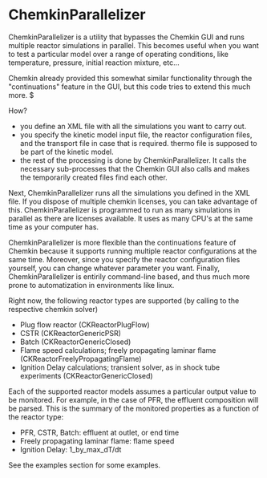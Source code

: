 ChemkinParallelizer
===================

ChemkinParallelizer is a utility that bypasses the Chemkin GUI and runs multiple reactor simulations in parallel. 
This becomes useful when you want to test a particular model over a range of operating conditions, like temperature,
pressure, initial reaction mixture, etc... 

Chemkin already provided this somewhat similar functionality through the "continuations" feature in the GUI, but this code tries to extend this much more. $

How?
- you define an XML file with all the simulations you want to carry out. 
- you specify the kinetic model input file, the reactor configuration files, and the transport file in case that is required. thermo file is supposed to be part of the kinetic model.
- the rest of the processing is done by ChemkinParallelizer. It calls the necessary sub-processes that the Chemkin GUI also calls and makes the temporarily created files find each other.

Next, ChemkinParallelizer runs all the simulations you defined in the XML file. If you dispose of multiple chemkin licenses, you can take advantage of this. ChemkinParallelizer is programmed to run as many simulations in parallel as there are licenses available. It uses as many CPU's at the same time as your computer has. 

ChemkinParallelizer is more flexible than the continuations feature of Chemkin because it supports running multiple reactor configurations at the same time. Moreover, since you specify the reactor configuration files yourself, you can change whatever parameter you want. Finally, ChemkinParallelizer is entirily command-line based, and thus much more prone to automatization in environments like linux.

Right now, the following reactor types are supported (by calling to the respective chemkin solver)
- Plug flow reactor (CKReactorPlugFlow)
- CSTR (CKReactorGenericPSR)
- Batch (CKReactorGenericClosed)
- Flame speed calculations; freely propagating laminar flame (CKReactorFreelyPropagatingFlame)
- Ignition Delay calculations; transient solver, as in shock tube experiments (CKReactorGenericClosed)

Each of the supported reactor models assumes a particular output value to be monitored. For example, in the case
of PFR, the effluent composition will be parsed. This is the summary of the monitored properties as a function of the
reactor type:

- PFR, CSTR, Batch: effluent at outlet, or end time
- Freely propagating laminar flame: flame speed
- Ignition Delay: 1_by_max_dT/dt

See the examples section for some examples.
